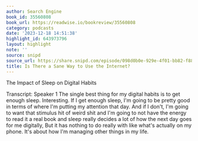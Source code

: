 ```yaml
---
author: Search Engine
book_id: 35560808
book_url: https://readwise.io/bookreview/35560808
category: podcasts
date: '2023-12-18 14:51:38'
highlight_id: 643973796
layout: highlight
note: ''
source: snipd
source_url: https://share.snipd.com/episode/098d0b0e-929e-4f01-bb82-f88a1b1cfa31
title: Is There a Sane Way to Use the Internet?
---
```


The Impact of Sleep on Digital Habits

Transcript:
Speaker 1
The single best thing for my digital habits is to get enough sleep. Interesting. If I get enough sleep, I'm going to be pretty good in terms of where I'm putting my attention that day. And if I don't, I'm going to want that stimulus hit of weird shit and I'm going to not have the energy to read it a real book and sleep really decides a lot of how the next day goes for me digitally, But it has nothing to do really with like what's actually on my phone. It's about how I'm managing other things in my life.